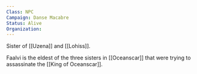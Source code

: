 ```yaml
---
Class: NPC
Campaign: Danse Macabre
Status: Alive
Organization:
---
```

Sister of [[Uzena]] and [[Lohiss]].

Faalvi is the eldest of the three sisters in [[Oceanscar]] that were trying to assassinate the [[King of Oceanscar]].